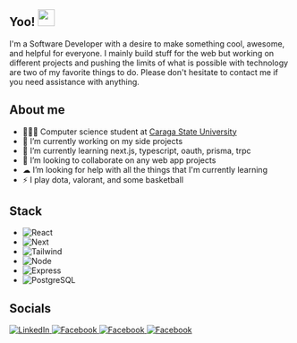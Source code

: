 ## Yoo! <img src="https://user-images.githubusercontent.com/42378118/110234147-e3259600-7f4e-11eb-95be-0c4047144dea.gif" width="30">

I'm a Software Developer with a desire to make something cool, awesome, and helpful for everyone. I mainly build stuff for the web but working on different projects and pushing the limits of what is possible with technology are two of my favorite things to do. Please don't hesitate to contact me if you need assistance with anything.

## About me

- 🧑🏻‍🎓 Computer science student at [Caraga State University](https://www.carsu.edu.ph)
- 🔭 I’m currently working on my side projects
- 🌱 I’m currently learning next.js, typescript, oauth, prisma, trpc
- 🤝 I’m looking to collaborate on any web app projects
- ☁ I’m looking for help with all the things that I'm currently learning
- ⚡ I play dota, valorant, and some basketball

## Stack

- <img alt="React" src="https://img.shields.io/badge/React.js-61DAFB?logo=react&logoColor=black&style=flat" />
- <img alt="Next" src="https://img.shields.io/badge/Next.js-000000?logo=next.js&logoColor=white&style=flat" />
- <img alt="Tailwind" src="https://img.shields.io/badge/Tailwind-06B6D4?logo=tailwindcss&logoColor=white&style=flat" />
- <img alt="Node" src="https://img.shields.io/badge/Node.js-339933?logo=node.js&logoColor=white&style=flat" />
- <img alt="Express" src="https://img.shields.io/badge/Express-000000?logo=express&logoColor=white&style=flat" />
- <img alt="PostgreSQL" src="https://img.shields.io/badge/PostgresSQL-4169E1?logo=postgresql&logoColor=white&style=flat" />

## Socials

<a target="_blank" href="https://www.linkedin.com/in/kentezrabetita">
  <img alt="LinkedIn" src="https://img.shields.io/badge/Linkedin-%230077B5.svg?&style=flat&logo=linkedin&logoColor=white" />
</a>
<a target="_blank" href="https://www.facebook.com/KentDaGrit/">
  <img alt="Facebook" src="https://img.shields.io/badge/Facebook-1877F2?style=flat&logo=facebook&logoColor=white" />
</a>
<a target="_blank" href="https://www.instagram.com/kentezrathegreat/">
  <img alt="Facebook" src="https://img.shields.io/badge/Instagram-E4405F?style=flat&logo=instagram&logoColor=white">
</a>
<a target="_blank" href="https://dev.to/kentezrabetita">
  <img alt="Facebook" src="https://img.shields.io/badge/Dev.to-0A0A0A?style=fflat&logo=dev.to&logoColor=white" />
</a>
